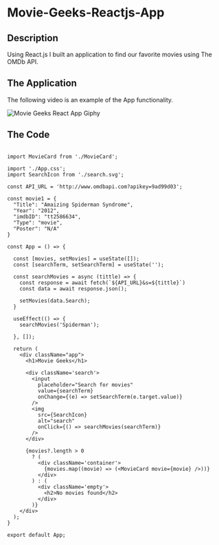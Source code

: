 # Movie-Geeks-Reactjs-App

## Description
Using React.js I built an application to find our favorite movies using The OMDb API.

## The Application
The following video is an example of the App functionality.

![Movie Geeks React App Giphy](https://user-images.githubusercontent.com/107253828/196825666-a09052a2-46d8-42e5-a55b-b4299dfa14ad.gif)

## The Code
```import { useState, useEffect } from 'react';

import MovieCard from './MovieCard';

import './App.css';
import SearchIcon from './search.svg';

const API_URL = 'http://www.omdbapi.com?apikey=9ad99d03';

const movie1 = {
  "Title": "Amaizing Spiderman Syndrome",
  "Year": "2012",
  "imdbID": "tt2586634",
  "Type": "movie",
  "Poster": "N/A"
}

const App = () => {

  const [movies, setMovies] = useState([]);
  const [searchTerm, setSearchTerm] = useState('');

  const searchMovies = async (tittle) => {
    const response = await fetch(`${API_URL}&s=${tittle}`)
    const data = await response.json();

    setMovies(data.Search);
  }

  useEffect(() => {
    searchMovies('Spiderman');

  }, []);

  return (
    <div className="app">
      <h1>Movie Geeks</h1>

      <div className='search'>
        <input
          placeholder="Search for movies"
          value={searchTerm}
          onChange={(e) => setSearchTerm(e.target.value)}
        />
        <img
          src={SearchIcon}
          alt="search"
          onClick={() => searchMovies(searchTerm)}
        />
      </div>

      {movies?.length > 0
        ? (
          <div className='container'>
            {movies.map((movie) => (<MovieCard movie={movie} />))}
          </div>
        ) : (
          <div className='empty'>
            <h2>No movies found</h2>
          </div>
        )}
    </div>
  );
}

export default App;
